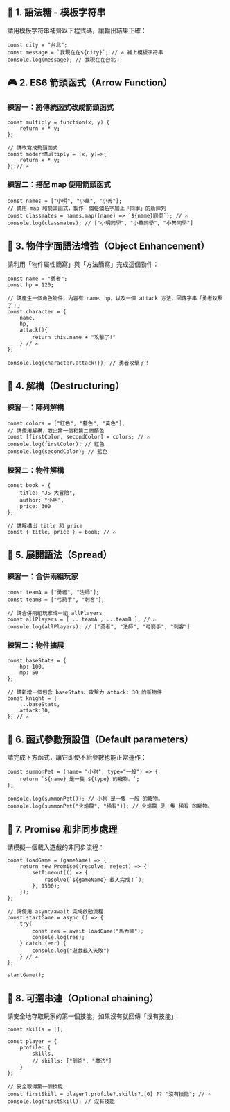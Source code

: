 ## 🌟 1. 語法糖 - 模板字符串

請用模板字符串補齊以下程式碼，讓輸出結果正確：

```
const city = "台北";
const message = `我現在在${city}`; // ✍️ 補上模板字符串
console.log(message); // 我現在在台北！
```


## 🎮 2. ES6 箭頭函式（Arrow Function）

### 練習一：將傳統函式改成箭頭函式

```
const multiply = function(x, y) {
    return x * y;
};

// 請改寫成箭頭函式
const modernMultiply = (x, y)=>{
    return x * y;
}; // ✍️
```

### 練習二：搭配 map 使用箭頭函式

```
const names = ["小明", "小華", "小菁"];
// 請用 map 和箭頭函式，製作一個每個名字加上「同學」的新陣列
const classmates = names.map((name) => `${name}同學`); // ✍️
console.log(classmates); // ["小明同學", "小華同學", "小菁同學"]
```

## 🎲 3. 物件字面語法增強（Object Enhancement）

請利用「物件屬性簡寫」與「方法簡寫」完成這個物件：

```
const name = "勇者";
const hp = 120;

// 請產生一個角色物件，內容有 name、hp，以及一個 attack 方法，回傳字串「勇者攻擊了！」
const character = {
    name,
    hp,
    attack(){
        return this.name + "攻擊了!"
    } // ✍️
};

console.log(character.attack()); // 勇者攻擊了！
```

## 🎯 4. 解構（Destructuring）

### 練習一：陣列解構

```
const colors = ["紅色", "藍色", "黃色"];
// 請使用解構，取出第一個和第二個顏色
const [firstColor, secondColor] = colors; // ✍️
console.log(firstColor); // 紅色
console.log(secondColor); // 藍色
```

### 練習二：物件解構

```
const book = {
    title: "JS 大冒險",
    author: "小明",
    price: 300
};

// 請解構出 title 和 price
const { title, price } = book; // ✍️
```

## 🎨 5. 展開語法（Spread）

### 練習一：合併兩組玩家

```
const teamA = ["勇者", "法師"];
const teamB = ["弓箭手", "刺客"];

// 請合併兩組玩家成一組 allPlayers
const allPlayers = [ ...teamA , ...teamB ]; // ✍️
console.log(allPlayers); // ["勇者", "法師", "弓箭手", "刺客"]
```

### 練習二：物件擴展

```
const baseStats = {
    hp: 100,
    mp: 50
};

// 請新增一個包含 baseStats、攻擊力 attack: 30 的新物件
const knight = {
    ...baseStats,
    attack:30,
}; // ✍️
```

## 🎁 6. 函式參數預設值（Default parameters）

請完成下方函式，讓它即使不給參數也能正常運作：

```
const summonPet = (name= "小狗", type="一般") => {
    return `${name} 是一隻 ${type} 的寵物。`;
};

console.log(summonPet()); // 小狗 是一隻 一般 的寵物。
console.log(summonPet("火焰龍", "稀有")); // 火焰龍 是一隻 稀有 的寵物。
```

## 🌈 7. Promise 和非同步處理

請模擬一個載入遊戲的非同步流程：

```
const loadGame = (gameName) => {
    return new Promise((resolve, reject) => {
        setTimeout(() => {
            resolve(`${gameName} 載入完成！`);
        }, 1500);
    });
};

// 請使用 async/await 完成啟動流程
const startGame = async () => {
    try{
        const res = await loadGame("馬力歐");
        console.log(res);
    } catch (err) {
        console.log("遊戲載入失敗")
    } // ✍️
};

startGame();
```

## 🎵 8. 可選串連（Optional chaining）

請安全地存取玩家的第一個技能，如果沒有就回傳「沒有技能」：

```
const skills = [];

const player = {
    profile: {
        skills,
        // skills: ["劍術", "魔法"]
    }
};

// 安全取得第一個技能
const firstSkill = player?.profile?.skills?.[0] ?? "沒有技能"; // ✍️
console.log(firstSkill); // 沒有技能
```
